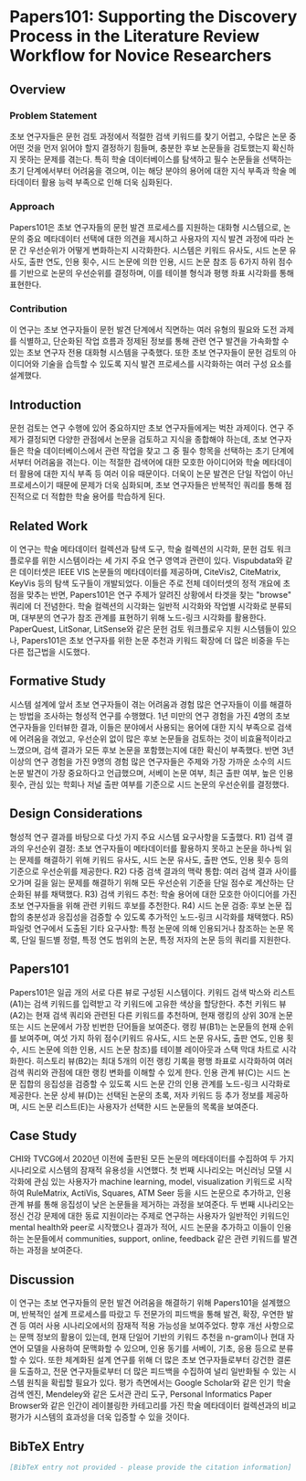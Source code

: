 # Papers101: Supporting the Discovery Process in the Literature Review Workflow for Novice Researchers

## Overview
### Problem Statement
초보 연구자들은 문헌 검토 과정에서 적절한 검색 키워드를 찾기 어렵고, 수많은 논문 중 어떤 것을 먼저 읽어야 할지 결정하기 힘들며, 충분한 후보 논문들을 검토했는지 확신하지 못하는 문제를 겪는다. 특히 학술 데이터베이스를 탐색하고 필수 논문들을 선택하는 초기 단계에서부터 어려움을 겪으며, 이는 해당 분야의 용어에 대한 지식 부족과 학술 메타데이터 활용 능력 부족으로 인해 더욱 심화된다.

### Approach
Papers101은 초보 연구자들의 문헌 발견 프로세스를 지원하는 대화형 시스템으로, 논문의 중요 메타데이터 선택에 대한 의견을 제시하고 사용자의 지식 발견 과정에 따라 논문 간 우선순위가 어떻게 변화하는지 시각화한다. 시스템은 키워드 유사도, 시드 논문 유사도, 출판 연도, 인용 횟수, 시드 논문에 의한 인용, 시드 논문 참조 등 6가지 하위 점수를 기반으로 논문의 우선순위를 결정하며, 이를 테이블 형식과 평행 좌표 시각화를 통해 표현한다.

### Contribution
이 연구는 초보 연구자들이 문헌 발견 단계에서 직면하는 여러 유형의 필요와 도전 과제를 식별하고, 단순화된 작업 흐름과 정제된 정보를 통해 관련 연구 발견을 가속화할 수 있는 초보 연구자 전용 대화형 시스템을 구축했다. 또한 초보 연구자들이 문헌 검토의 아이디어와 기술을 습득할 수 있도록 지식 발견 프로세스를 시각화하는 여러 구성 요소를 설계했다.

## Introduction
문헌 검토는 연구 수행에 있어 중요하지만 초보 연구자들에게는 벅찬 과제이다. 연구 주제가 결정되면 다양한 관점에서 논문을 검토하고 지식을 종합해야 하는데, 초보 연구자들은 학술 데이터베이스에서 관련 작업을 찾고 그 중 필수 항목을 선택하는 초기 단계에서부터 어려움을 겪는다. 이는 적절한 검색어에 대한 모호한 아이디어와 학술 메타데이터 활용에 대한 지식 부족 등 여러 이유 때문이다. 더욱이 논문 발견은 단일 작업이 아닌 프로세스이기 때문에 문제가 더욱 심화되며, 초보 연구자들은 반복적인 쿼리를 통해 점진적으로 더 적합한 학술 용어를 학습하게 된다.

## Related Work
이 연구는 학술 메타데이터 컬렉션과 탐색 도구, 학술 컬렉션의 시각화, 문헌 검토 워크플로우를 위한 시스템이라는 세 가지 주요 연구 영역과 관련이 있다. Vispubdata와 같은 데이터셋은 IEEE VIS 논문들의 메타데이터를 제공하며, CiteVis2, CiteMatrix, KeyVis 등의 탐색 도구들이 개발되었다. 이들은 주로 전체 데이터셋의 정적 개요에 초점을 맞추는 반면, Papers101은 연구 주제가 알려진 상황에서 타겟을 찾는 "browse" 쿼리에 더 전념한다. 학술 컬렉션의 시각화는 일반적 시각화와 작업별 시각화로 분류되며, 대부분의 연구가 참조 관계를 표현하기 위해 노드-링크 시각화를 활용한다. PaperQuest, LitSonar, LitSense와 같은 문헌 검토 워크플로우 지원 시스템들이 있으나, Papers101은 초보 연구자를 위한 논문 추천과 키워드 확장에 더 많은 비중을 두는 다른 접근법을 시도했다.

## Formative Study
시스템 설계에 앞서 초보 연구자들이 겪는 어려움과 경험 많은 연구자들이 이를 해결하는 방법을 조사하는 형성적 연구를 수행했다. 1년 미만의 연구 경험을 가진 4명의 초보 연구자들을 인터뷰한 결과, 이들은 분야에서 사용되는 용어에 대한 지식 부족으로 검색에 어려움을 겪었고, 우선순위 없이 많은 후보 논문들을 검토하는 것이 비효율적이라고 느꼈으며, 검색 결과가 모든 후보 논문을 포함했는지에 대한 확신이 부족했다. 반면 3년 이상의 연구 경험을 가진 9명의 경험 많은 연구자들은 주제와 가장 가까운 소수의 시드 논문 발견이 가장 중요하다고 언급했으며, 서베이 논문 여부, 최근 출판 여부, 높은 인용 횟수, 관심 있는 학회나 저널 출판 여부를 기준으로 시드 논문의 우선순위를 결정했다.

## Design Considerations
형성적 연구 결과를 바탕으로 다섯 가지 주요 시스템 요구사항을 도출했다. R1) 검색 결과의 우선순위 결정: 초보 연구자들이 메타데이터를 활용하지 못하고 논문을 하나씩 읽는 문제를 해결하기 위해 키워드 유사도, 시드 논문 유사도, 출판 연도, 인용 횟수 등의 기준으로 우선순위를 제공한다. R2) 다중 검색 결과의 맥락 통합: 여러 검색 결과 사이를 오가며 길을 잃는 문제를 해결하기 위해 모든 우선순위 기준을 단일 점수로 계산하는 단순화된 뷰를 채택했다. R3) 검색 키워드 추천: 학술 용어에 대한 모호한 아이디어를 가진 초보 연구자들을 위해 관련 키워드 후보를 추천한다. R4) 시드 논문 검증: 후보 논문 집합의 충분성과 응집성을 검증할 수 있도록 추가적인 노드-링크 시각화를 채택했다. R5) 파일럿 연구에서 도출된 기타 요구사항: 특정 논문에 의해 인용되거나 참조하는 논문 목록, 단일 필드별 정렬, 특정 연도 범위의 논문, 특정 저자의 논문 등의 쿼리를 지원한다.

## Papers101
Papers101은 일곱 개의 서로 다른 뷰로 구성된 시스템이다. 키워드 검색 박스와 리스트(A1)는 검색 키워드를 입력받고 각 키워드에 고유한 색상을 할당한다. 추천 키워드 뷰(A2)는 현재 검색 쿼리와 관련된 다른 키워드를 추천하며, 현재 랭킹의 상위 30개 논문 또는 시드 논문에서 가장 빈번한 단어들을 보여준다. 랭킹 뷰(B1)는 논문들의 현재 순위를 보여주며, 여섯 가지 하위 점수(키워드 유사도, 시드 논문 유사도, 출판 연도, 인용 횟수, 시드 논문에 의한 인용, 시드 논문 참조)를 테이블 레이아웃과 스택 막대 차트로 시각화한다. 히스토리 뷰(B2)는 최대 5개의 이전 랭킹 기록을 평행 좌표로 시각화하여 여러 검색 쿼리와 관점에 대한 랭킹 변화를 이해할 수 있게 한다. 인용 관계 뷰(C)는 시드 논문 집합의 응집성을 검증할 수 있도록 시드 논문 간의 인용 관계를 노드-링크 시각화로 제공한다. 논문 상세 뷰(D)는 선택된 논문의 초록, 저자 키워드 등 추가 정보를 제공하며, 시드 논문 리스트(E)는 사용자가 선택한 시드 논문들의 목록을 보여준다.

## Case Study
CHI와 TVCG에서 2020년 이전에 출판된 모든 논문의 메타데이터를 수집하여 두 가지 시나리오로 시스템의 잠재적 유용성을 시연했다. 첫 번째 시나리오는 머신러닝 모델 시각화에 관심 있는 사용자가 machine learning, model, visualization 키워드로 시작하여 RuleMatrix, ActiVis, Squares, ATM Seer 등을 시드 논문으로 추가하고, 인용 관계 뷰를 통해 응집성이 낮은 논문들을 제거하는 과정을 보여준다. 두 번째 시나리오는 정신 건강 문제에 대한 동료 지원이라는 주제로 연구하는 사용자가 일반적인 키워드인 mental health와 peer로 시작했으나 결과가 적어, 시드 논문을 추가하고 이들이 인용하는 논문들에서 communities, support, online, feedback 같은 관련 키워드를 발견하는 과정을 보여준다.

## Discussion
이 연구는 초보 연구자들의 문헌 발견 어려움을 해결하기 위해 Papers101을 설계했으며, 반복적인 설계 프로세스를 따랐고 두 전문가의 피드백을 통해 발견, 확장, 우연한 발견 등 여러 사용 시나리오에서의 잠재적 적용 가능성을 보여주었다. 향후 개선 사항으로는 문맥 정보의 활용이 있는데, 현재 단일어 기반의 키워드 추천을 n-gram이나 현대 자연어 모델을 사용하여 문맥화할 수 있으며, 인용 동기를 서베이, 기초, 응용 등으로 분류할 수 있다. 또한 체계화된 설계 연구를 위해 더 많은 초보 연구자들로부터 강건한 결론을 도출하고, 전문 연구자들로부터 더 많은 피드백을 수집하여 널리 일반화될 수 있는 시스템 원칙을 확립할 필요가 있다. 평가 측면에서는 Google Scholar와 같은 인기 학술 검색 엔진, Mendeley와 같은 도서관 관리 도구, Personal Informatics Paper Browser와 같은 인간이 레이블링한 카테고리를 가진 학술 메타데이터 컬렉션과의 비교 평가가 시스템의 효과성을 더욱 입증할 수 있을 것이다.

## BibTeX Entry
```bibtex
[BibTeX entry not provided - please provide the citation information]
```